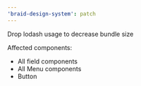 ```yaml
---
'braid-design-system': patch
---
```


Drop lodash usage to decrease bundle size

Affected components:

- All field components
- All Menu components
- Button
